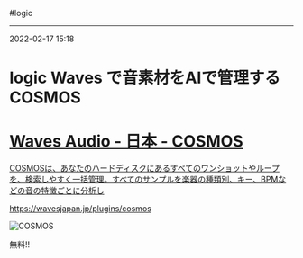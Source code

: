 #logic

---
2022-02-17  15:18

# logic  Waves で音素材をAIで管理する COSMOS


<div class="rich-link-card-container"><a class="rich-link-card" href="https://wavesjapan.jp/plugins/cosmos" target="_blank">
	<div class="rich-link-image-container">
		<div class="rich-link-image" style="background-image: url('https://www.wavesjapan.jp/image/plugins/cosmos/thumbnail@2x.png')">
	</div>
	</div>
	<div class="rich-link-card-text">
		<h1 class="rich-link-card-title">Waves Audio - 日本 - COSMOS</h1>
		<p class="rich-link-card-description">
		COSMOSは、あなたのハードディスクにあるすべてのワンショットやループを、検索しやすく一括管理。すべてのサンプルを楽器の種類別、キー、BPMなどの音の特徴ごとに分析し
		</p>
		<p class="rich-link-href">
		https://wavesjapan.jp/plugins/cosmos
		</p>
	</div>
</a></div>

![COSMOS](https://wavesjapan.jp/image/plugins/cosmos/desktop-billboard.jpg?1644993368)


無料!!
